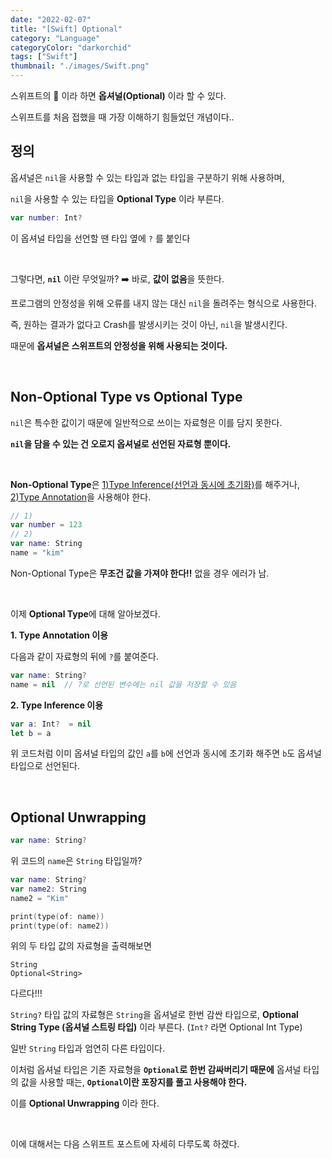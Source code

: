 ```yaml
---
date: "2022-02-07"
title: "[Swift] Optional"
category: "Language"
categoryColor: "darkorchid"
tags: ["Swift"]
thumbnail: "./images/Swift.png"
---
```


스위프트의 🌸 이라 하면 **옵셔널(Optional)** 이라 할 수 있다.

스위프트를 처음 접했을 때 가장 이해하기 힘들었던 개념이다..

## 정의 

옵셔널은 `nil`을 사용할 수 있는 타입과 없는 타입을 구분하기 위해 사용하며,

`nil`을 사용할 수 있는 타입을 **Optional Type** 이라 부른다.

```swift
var number: Int?
```

이 옵셔널 타입을 선언할 땐 타입 옆에 `?` 를 붙인다

<br />

그렇다면, **`nil`** 이란 무엇일까? ➡️ 바로, **값이 없음**을 뜻한다.

프로그램의 안정성을 위해 오류를 내지 않는 대신 `nil`을 돌려주는 형식으로 사용한다.

즉, 원하는 결과가 없다고 Crash를 발생시키는 것이 아닌, `nil`을 발생시킨다.

때문에 **옵셔널은 스위프트의 안정성을 위해 사용되는 것이다.**

<br />

## Non-Optional Type vs Optional Type

`nil`은 특수한 값이기 때문에 일반적으로 쓰이는 자료형은 이를 담지 못한다.

**`nil`을 담을 수 있는 건 오로지 옵셔널로 선언된 자료형 뿐이다.**

<br />

**Non-Optional Type**은 <u>1)Type Inference(선언과 동시에 초기화)</u>를 해주거나, <u>2)Type Annotation</u>을 사용해야 한다.

```swift
// 1)
var number = 123
// 2)
var name: String
name = "kim"
```

Non-Optional Type은 **무조건 값을 가져야 한다!!** 없을 경우 에러가 남.

<br />

이제 **Optional Type**에 대해 알아보겠다.

**1. Type Annotation 이용**

다음과 같이 자료형의 뒤에 `?`를 붙여준다.

```swift
var name: String?
name = nil  // ?로 선언된 변수에는 nil 값을 저장할 수 있음
```

**2. Type Inference 이용**

```swift
var a: Int?  = nil
let b = a
```

위 코드처럼 이미 옵셔널 타입의 값인 `a`를 `b`에 선언과 동시에 초기화 해주면 `b`도 옵셔널 타입으로 선언된다.

<br />

## Optional Unwrapping

```swift
var name: String?
```

위 코드의 `name`은 `String` 타입일까?

```swift
var name: String?
var name2: String
name2 = "Kim"

print(type(of: name))
print(type(of: name2))
```

위의 두 타입 값의 자료형을 출력해보면 

```
String
Optional<String>
```

다르다!!!

`String?` 타입 값의 자료형은 `String`을 옵셔널로 한번 감싼 타입으로, **Optional String Type (옵셔널 스트링 타입)** 이라 부른다. (`Int?` 라면 Optional Int Type)

일반 `String` 타입과 엄연히 다른 타입이다.

이처럼 옵셔널 타입은 기존 자료형을 **`Optional`로 한번 감싸버리기 때문에** 옵셔널 타입의 값을 사용할 때는, **`Optional`이란 포장지를 풀고 사용해야 한다.**

이를 **Optional Unwrapping** 이라 한다.

<br />

이에 대해서는 다음 스위프트 포스트에 자세히 다루도록 하겠다.